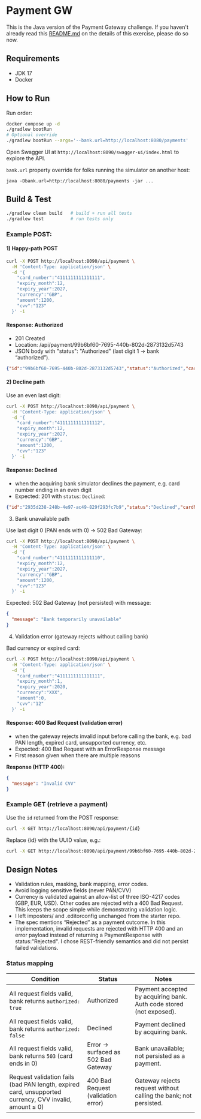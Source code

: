 # Payment GW

This is the Java version of the Payment Gateway challenge. If you haven't already read this [README.md](https://github.com/cko-recruitment/) on the details of this exercise, please do so now.

## Requirements
- JDK 17
- Docker

## How to Run
Run order:

```bash
docker compose up -d
./gradlew bootRun
# Optional override
./gradlew bootRun --args='--bank.url=http://localhost:8080/payments'
```
Open Swagger UI at `http://localhost:8090/swagger-ui/index.html` to explore the API.

`bank.url` property override for folks running the simulator on another host:
```text
java -Dbank.url=http://localhost:8080/payments -jar ...
```

## Build & Test

```bash
./gradlew clean build   # build + run all tests
./gradlew test          # run tests only
```

### Example POST:
#### 1) Happy-path POST
```bash
curl -X POST http://localhost:8090/api/payment \
  -H 'Content-Type: application/json' \
  -d '{
    "card_number":"4111111111111111",
    "expiry_month":12,
    "expiry_year":2027,
    "currency":"GBP",
    "amount":1200,
    "cvv":"123"
  }' -i
```
#### Response: Authorized
- 201 Created
- Location: /api/payment/99b6bf60-7695-440b-802d-2873132d5743
- JSON body with "status": "Authorized" (last digit 1 → bank “authorized”).
```json
{"id":"99b6bf60-7695-440b-802d-2873132d5743","status":"Authorized","cardNumberLastFour":1111,"expiryMonth":12,"expiryYear":2027,"currency":"GBP","amount":1200}
```

#### 2) Decline path
Use an even last digit:
```bash
curl -X POST http://localhost:8090/api/payment \
  -H 'Content-Type: application/json' \
  -d '{
    "card_number":"4111111111111112",
    "expiry_month":12,
    "expiry_year":2027,
    "currency":"GBP",
    "amount":1200,
    "cvv":"123"
  }' -i
```
#### Response: Declined
- when the acquiring bank simulator declines the payment, e.g. card number ending in an even digit
- Expected: 201 with `status`: `Declined`:
```json
{"id":"2935d238-248b-4e97-ac49-829f293fc7b9","status":"Declined","cardNumberLastFour":1112,"expiryMonth":12,"expiryYear":2027,"currency":"GBP","amount":1200}
```

3) Bank unavailable path

Use last digit 0 (PAN ends with 0) → 502 Bad Gateway:
```bash
curl -X POST http://localhost:8090/api/payment \
  -H 'Content-Type: application/json' \
  -d '{
    "card_number":"4111111111111110",
    "expiry_month":12,
    "expiry_year":2027,
    "currency":"GBP",
    "amount":1200,
    "cvv":"123"
  }' -i
```
Expected: 502 Bad Gateway (not persisted) with message:
```json
{
  "message": "Bank temporarily unavailable"
}
```

4) Validation error (gateway rejects without calling bank)

Bad currency or expired card:
```bash
curl -X POST http://localhost:8090/api/payment \
  -H 'Content-Type: application/json' \
  -d '{
    "card_number":"4111111111111111",
    "expiry_month":1,
    "expiry_year":2020,
    "currency":"XXX",
    "amount":0,
    "cvv":"12"
  }' -i
```

#### Response: 400 Bad Request (validation error)
- when the gateway rejects invalid input before calling the bank, e.g. bad PAN length, expired card, unsupported currency, etc.
- Expected: 400 Bad Request with an ErrorResponse message
- First reason given when there are multiple reasons

**Response (HTTP 400):**
```json
{
  "message": "Invalid CVV"
}
```
### Example GET (retrieve a payment)

Use the `id` returned from the POST response:

```bash
curl -X GET http://localhost:8090/api/payment/{id}
```

Replace {id} with the UUID value, e.g.:
```bash
curl -X GET http://localhost:8090/api/payment/99b6bf60-7695-440b-802d-2873132d5743
```


## Design Notes
- Validation rules, masking, bank mapping, error codes.
- Avoid logging sensitive fields (never PAN/CVV)
- Currency is validated against an allow-list of three ISO-4217 codes (GBP, EUR, USD). Other codes are rejected with a 400 Bad Request. This keeps the scope simple while demonstrating validation logic.
- I left imposters/ and .editorconfig unchanged from the starter repo.
- The spec mentions “Rejected” as a payment outcome. In this implementation, invalid requests are rejected with HTTP 400 and an error payload instead of returning a PaymentResponse with status:"Rejected". I chose REST-friendly semantics and did not persist failed validations.

### Status mapping

| Condition                                         | Status                             | Notes                                                                 |
|---------------------------------------------------|------------------------------------|----------------------------------------------------------------------|
| All request fields valid, bank returns `authorized: true`  | Authorized                         | Payment accepted by acquiring bank. Auth code stored (not exposed). |
| All request fields valid, bank returns `authorized: false` | Declined                           | Payment declined by acquiring bank.                                 |
| All request fields valid, bank returns `503` (card ends in 0) | Error → surfaced as 502 Bad Gateway | Bank unavailable; not persisted as a payment. |
| Request validation fails (bad PAN length, expired card, unsupported currency, CVV invalid, amount ≤ 0) | 400 Bad Request (validation error)   | Gateway rejects request without calling the bank; not persisted. |